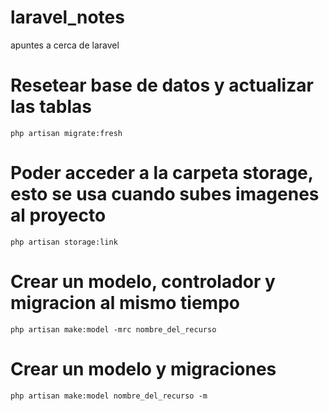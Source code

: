 # laravel_notes
apuntes a cerca de laravel

<h1>Resetear base de datos y actualizar las tablas</h1>

```
php artisan migrate:fresh
```

<h1>Poder acceder a la carpeta storage, esto se usa cuando subes imagenes al proyecto</h1>

```
php artisan storage:link
```

<h1>Crear un modelo, controlador y migracion al mismo tiempo</h1>

```
php artisan make:model -mrc nombre_del_recurso
```

<h1>Crear un modelo y migraciones</h1>

```
php artisan make:model nombre_del_recurso -m
```

